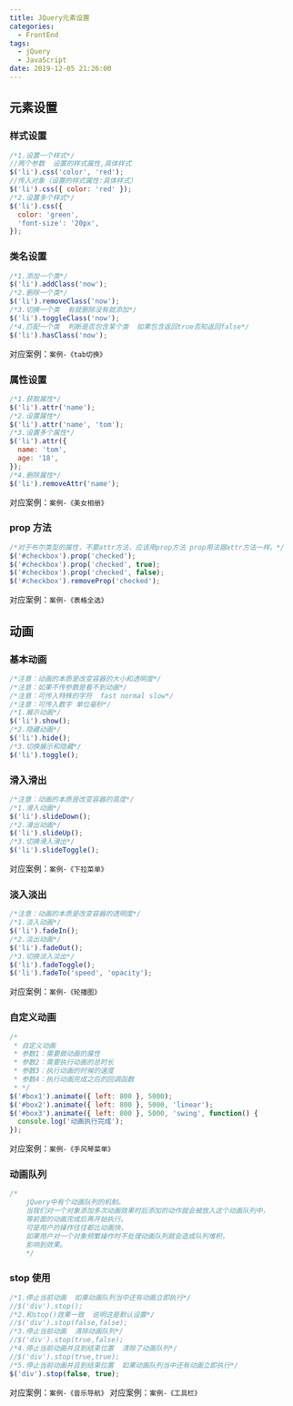 ```yaml
---
title: JQuery元素设置
categories:
  - FrontEnd
tags:
  - jQuery
  - JavaScript
date: 2019-12-05 21:26:00
---
```


## 元素设置

### 样式设置

```javascript
/*1.设置一个样式*/
//两个参数  设置的样式属性,具体样式
$('li').css('color', 'red');
//传入对象（设置的样式属性:具体样式）
$('li').css({ color: 'red' });
/*2.设置多个样式*/
$('li').css({
  color: 'green',
  'font-size': '20px',
});
```

### 类名设置

```javascript
/*1.添加一个类*/
$('li').addClass('now');
/*2.删除一个类*/
$('li').removeClass('now');
/*3.切换一个类  有就删除没有就添加*/
$('li').toggleClass('now');
/*4.匹配一个类  判断是否包含某个类  如果包含返回true否知返回false*/
$('li').hasClass('now');
```

对应案例：`案例-《tab切换》`

### 属性设置

```javascript
/*1.获取属性*/
$('li').attr('name');
/*2.设置属性*/
$('li').attr('name', 'tom');
/*3.设置多个属性*/
$('li').attr({
  name: 'tom',
  age: '18',
});
/*4.删除属性*/
$('li').removeAttr('name');
```

对应案例：`案例-《美女相册》`

### prop 方法

```javascript
/*对于布尔类型的属性，不要attr方法，应该用prop方法 prop用法跟attr方法一样。*/
$('#checkbox').prop('checked');
$('#checkbox').prop('checked', true);
$('#checkbox').prop('checked', false);
$('#checkbox').removeProp('checked');
```

对应案例：`案例-《表格全选》`

## 动画

### 基本动画

```javascript
/*注意：动画的本质是改变容器的大小和透明度*/
/*注意：如果不传参数是看不到动画*/
/*注意：可传入特殊的字符  fast normal slow*/
/*注意：可传入数字 单位毫秒*/
/*1.展示动画*/
$('li').show();
/*2.隐藏动画*/
$('li').hide();
/*3.切换展示和隐藏*/
$('li').toggle();
```

### 滑入滑出

```javascript
/*注意：动画的本质是改变容器的高度*/
/*1.滑入动画*/
$('li').slideDown();
/*2.滑出动画*/
$('li').slideUp();
/*3.切换滑入滑出*/
$('li').slideToggle();
```

对应案例：`案例-《下拉菜单》`

### 淡入淡出

```javascript
/*注意：动画的本质是改变容器的透明度*/
/*1.淡入动画*/
$('li').fadeIn();
/*2.淡出动画*/
$('li').fadeOut();
/*3.切换淡入淡出*/
$('li').fadeToggle();
$('li').fadeTo('speed', 'opacity');
```

对应案例：`案例-《轮播图》`

### 自定义动画

```javascript
/*
 * 自定义动画
 * 参数1：需要做动画的属性
 * 参数2：需要执行动画的总时长
 * 参数3：执行动画的时候的速度
 * 参数4：执行动画完成之后的回调函数
 * */
$('#box1').animate({ left: 800 }, 5000);
$('#box2').animate({ left: 800 }, 5000, 'linear');
$('#box3').animate({ left: 800 }, 5000, 'swing', function() {
  console.log('动画执行完成');
});
```

对应案例：`案例-《手风琴菜单》`

### 动画队列

```javascript
/*
    jQuery中有个动画队列的机制。
    当我们对一个对象添加多次动画效果时后添加的动作就会被放入这个动画队列中，  
    等前面的动画完成后再开始执行。
    可是用户的操作往往都比动画快，  
    如果用户对一个对象频繁操作时不处理动画队列就会造成队列堆积，
    影响到效果。
    */
```

### stop 使用

```javascript
/*1.停止当前动画  如果动画队列当中还有动画立即执行*/
//$('div').stop();
/*2.和stop()效果一致  说明这是默认设置*/
//$('div').stop(false,false);
/*3.停止当前动画  清除动画队列*/
//$('div').stop(true,false);
/*4.停止当前动画并且到结束位置  清除了动画队列*/
//$('div').stop(true,true);
/*5.停止当前动画并且到结束位置  如果动画队列当中还有动画立即执行*/
$('div').stop(false, true);
```

对应案例：`案例-《音乐导航》`
对应案例：`案例-《工具栏》`
